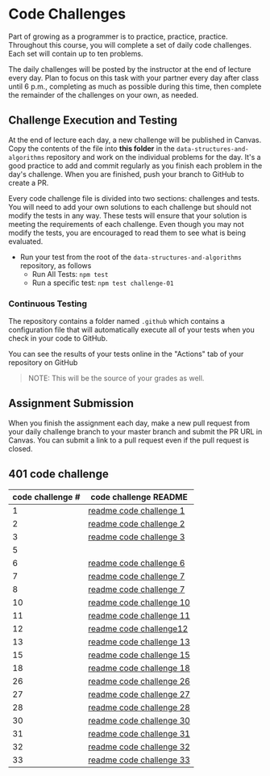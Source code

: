 # Code Challenges

Part of growing as a programmer is to practice, practice, practice. Throughout this course, you will complete a set of daily code challenges. Each set will contain up to ten problems.

The daily challenges will be posted by the instructor at the end of lecture every day. Plan to focus on this task with your partner every day after class until 6 p.m., completing as much as possible during this time, then complete the remainder of the challenges on your own, as needed.

## Challenge Execution and Testing

At the end of lecture each day, a new challenge will be published in Canvas. Copy the contents of the file into **this folder** in the `data-structures-and-algorithms` repository and work on the individual problems for the day. It's a good practice to add and commit regularly as you finish each problem in the day's challenge. When you are finished, push your branch to GitHub to create a PR.

Every code challenge file is divided into two sections: challenges and tests. You will need to add your own solutions to each challenge but should not modify the tests in any way. These tests will ensure that your solution is meeting the requirements of each challenge. Even though you may not modify the tests, you are encouraged to read them to see what is being evaluated.

- Run your test from the root of the `data-structures-and-algorithms` repository, as follows
  - Run All Tests: `npm test`
  - Run a specific test: `npm test challenge-01`

### Continuous Testing

The repository contains a folder named `.github` which contains a configuration file that will automatically execute all of your tests when you check in your code to GitHub.

You can see the results of your tests online in the "Actions" tab of your repository on GitHub

> NOTE: This will be the source of your grades as well.

## Assignment Submission

When you finish the assignment each day, make a new pull request from your daily challenge branch to your master branch and submit the PR URL in Canvas. You can submit a link to a pull request even if the pull request is closed.



## 401 code challenge
| code challenge #  | code challenge README  | 
|---|---|
| 1 |[readme code challenge 1](401code-challenges/array-reverse/readme.md)  |
| 2 |[readme code challenge 2](401code-challenges/array-shift/README.md)|
| 3 |[readme code challenge 3](401code-challenges/array-binary-search/README.md)   |
| 5 ||[readme code challenge 5](401code-challenges/Data-Structures/linkedList/README.md)
| 6 |[readme code challenge 6](401code-challenges/Data-Structures/linkedList/README.md)
|7|[readme code challenge 7](401code-challenges/Data-Structures/linkedList/README.md)|
|8|[readme code challenge 7](401code-challenges/Data-Structures/linkedList/README.md)|
|10|[readme code challenge 10](401code-challenges/stacksAndQueues/readme.md)|
|11|[readme code challenge 11](401code-challenges/queueWithStacks/readme.md)|
|12|[readme code challenge12](401code-challenges/fifoAnimalShelter/readme.md)|
|13|[readme code challenge 13](401code-challenges/multiBracketValidation/readme.md)|
|15|[readme code challenge 15](401code-challenges/tree/readme.md)|
|18|[readme code challenge 18](401code-challenges/fizzBuzzTree/readme.md)|
|26|[readme code challenge 26](401code-challenges/insertionSort/readme.md)|
|27|[readme code challenge 27](401code-challenges/mergeSort/readme.md)|
|28|[readme code challenge 28](401code-challenges/quickSort/readme.md)|
|30|[readme code challenge 30](401code-challenges/hashTable/hashTable.js)|
|31|[readme code challenge 31](401code-challenges/repeatedWord/readme.md)|
|32|[readme code challenge 32](401code-challenges/hashmaptreeintersection/readme.md)|
|33|[readme code challenge 33](401code-challenges/leftJoin/readme.md)|